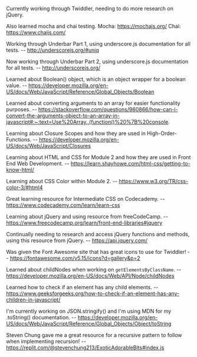 Currently working through Twiddler, needing to do more research on jQuery.

Also learned mocha and chai testing.
Mocha: https://mochajs.org/
Chai: https://www.chaijs.com/

Working through Underbar Part 1, using underscore.js documentation for all tests. 
-- http://underscorejs.org/#uniq

Now working through Underbar Part 2, using underscore.js documentation for all tests.
-- http://underscorejs.org/

Learned about Boolean() object, which is an object wrapper for a boolean value.
-- https://developer.mozilla.org/en-US/docs/Web/JavaScript/Reference/Global_Objects/Boolean

Learned about converting arguments to an array for easier functionality purposes.
-- https://stackoverflow.com/questions/960866/how-can-i-convert-the-arguments-object-to-an-array-in-javascript#:~:text=Use%20Array.,(function()%20%7B%20console.

Learning about Closure Scopes and how they are used in High-Order-Functions.
-- https://developer.mozilla.org/en-US/docs/Web/JavaScript/Closures

Learning about HTML and CSS for Module 2 and how they are used in Front End Web Development.
-- https://learn.shayhowe.com/html-css/getting-to-know-html/

Learning about CSS Color within Module 2.
-- https://www.w3.org/TR/css-color-3/#html4

Great learning resource for Intermediate CSS on Codecademy.
-- https://www.codecademy.com/learn/learn-css

Learning about jQuery and using resource from freeCodeCamp.
-- https://www.freecodecamp.org/learn/front-end-libraries#jquery

Continually needing to research and access jQuery functions and methods, using this resource from jQuery.
-- https://api.jquery.com/

Was given the Font Awesome site that has great icons to use for Twiddler!
-- https://fontawesome.com/v5.15/icons?d=gallery&p=2

Learned about childNodes when working on `getElementsByClassName`.
-- https://developer.mozilla.org/en-US/docs/Web/API/Node/childNodes

Learned how to check if an element has any child elements. 
-- https://www.geeksforgeeks.org/how-to-check-if-an-element-has-any-children-in-javascript/

I'm currently working on JSON.stringify() and I'm using MDN for my .toString() documentation.
-- https://developer.mozilla.org/en-US/docs/Web/JavaScript/Reference/Global_Objects/Object/toString

Steven Chung gave me a great resource for a recursive pattern to follow when implementing recursion!
-- https://replit.com/@stevenchung213/ExoticAdorableBits#index.js
